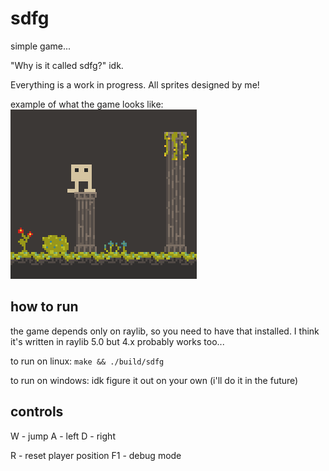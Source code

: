 # sdfg

simple game...

"Why is it called sdfg?"
idk.


Everything is a work in progress.
All sprites designed by me!


example of what the game looks like:
![guy standing on pillar](assets/example.png)


## how to run

the game depends only on raylib, so you need to have that installed. I think it's written in raylib 5.0 but 4.x probably works too...

to run on linux:
``make && ./build/sdfg``


to run on windows:
idk figure it out on your own (i'll do it in the future)


## controls

W - jump
A - left
D - right

R - reset player position
F1 - debug mode
